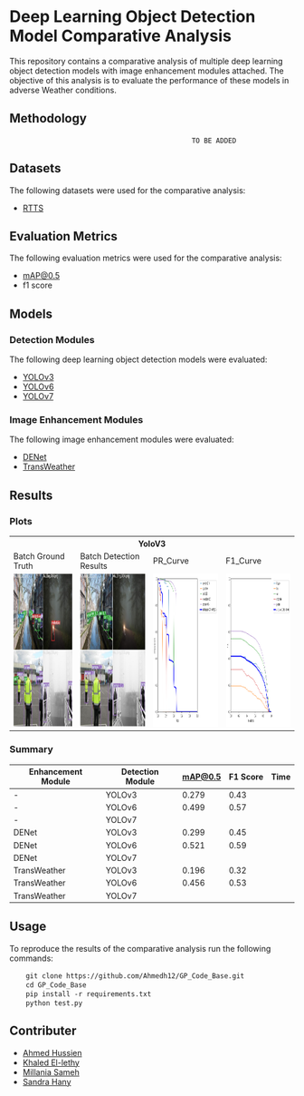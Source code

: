 # Deep Learning Object Detection Model Comparative Analysis

This repository contains a comparative analysis of multiple deep learning object detection models with image enhancement modules attached. The objective of this analysis is to evaluate the performance of these models in adverse Weather conditions.
 

## Methodology
```
                                             TO BE ADDED
```

## Datasets

The following datasets were used for the comparative analysis:

- [RTTS](https://drive.google.com/file/d/16xuZv5KKGLm-k4qgi-MRkrdYQxhQZrWR/view?usp=share_link)

## Evaluation Metrics

The following evaluation metrics were used for the comparative analysis:

- mAP@0.5
- f1 score

## Models

### Detection Modules

The following deep learning object detection models were evaluated:

- [YOLOv3](https://arxiv.org/pdf/1804.02767.pdf)
- [YOLOv6](https://arxiv.org/pdf/2209.02976.pdf)
- [YOLOv7](https://arxiv.org/pdf/2207.02696.pdf)

### Image Enhancement Modules

The following image enhancement modules were evaluated:

- [DENet](https://openaccess.thecvf.com/content/ACCV2022/papers/Qin_DENet_Detection-driven_Enhancement_Network_for_Object_Detection_under_Adverse_Weather_ACCV_2022_paper.pdf)
- [TransWeather](https://arxiv.org/pdf/2111.14813.pdf)


## Results

### Plots
<table>
    <tr>
    <th colspan="4"> YoloV3 </th>
    <tr>
    <td>Batch Ground Truth</td>
        <td>Batch Detection Results</td>
        <td>PR_Curve</td>
        <td>F1_Curve</td>
    </tr>
    <tr>
    <td><img src="screenshots/Yolov3_inference_1/test_batch0_gt.jpg" width=270 height=270></td>
    <td><img src="screenshots/Yolov3_inference_1/test_batch0_pred.jpg" width=270 height=270></td>
    <td><img src="screenshots/Yolov3_inference_1/PR_curve.png" width=270 height=270></td>
    <td><img src="screenshots/Yolov3_inference_1/F1_curve.png" width=270 height=270></td>
</tr>
 </table>

### Summary

| Enhancement Module  | Detection Module   | mAP@0.5       | F1 Score | Time |
| --------------------| -------------------| --------------| ---------| -----|
|        -            | YOLOv3             | 0.279         | 0.43     |      |
|        -            | YOLOv6             | 0.499         | 0.57     |      |
|        -            | YOLOv7             |               |          |      |
| DENet               | YOLOv3             | 0.299         | 0.45     |      |
| DENet               | YOLOv6             | 0.521         | 0.59     |      |
| DENet               | YOLOv7             |               |          |      |
| TransWeather        | YOLOv3             | 0.196         | 0.32     |      |
| TransWeather        | YOLOv6             | 0.456         | 0.53     |      |
| TransWeather        | YOLOv7             |               |          |      |

## Usage

To reproduce the results of the comparative analysis run the following commands:
```
    git clone https://github.com/Ahmedh12/GP_Code_Base.git
    cd GP_Code_Base
    pip install -r requirements.txt
    python test.py
```

## Contributer

- [Ahmed Hussien](https://github.com/Ahmedh12)
- [Khaled El-lethy](https://github.com/SandraHany)
- [Millania Sameh](https://github.com/MillaniaSameh)
- [Sandra Hany](https://github.com/SandraHany)
